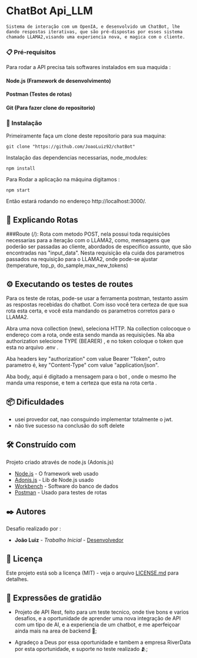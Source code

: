 # ChatBot Api_LLM
    Sistema de interação com um OpenIA, e desenvolvido um ChatBot, lhe dando respostas iterativas, que são pré-dispostas por esses sistema chamado LLAMA2,visando uma experiencia nova, e magica com o cliente.


### 📋 Pré-requisitos

Para rodar a API precisa tais softwares instalados em sua maquida :
  #### Node.js (Framework de desenvolvimento)
  #### Postman (Testes de rotas)
  #### Git (Para fazer clone do repositorio)

### 🔧 Instalação

Primeiramente faça um clone deste repositorio para sua maquina:

```
git clone "https://github.com/JoaoLuiz92/chatBot"

```

Instalação das dependencias necessarias, node_modules:


```
npm install

```
Para Rodar a aplicação na máquina digitamos :

```
npm start

```

Então estará rodando no endereço http://localhost:3000/.


## 🔩 Explicando Rotas

###Route (/):
    Rota com metodo POST, nela possui toda requisições necessarias para a iteração com o LLAMA2, como, mensagens que poderão ser passadas ao cliente, abordados de especifico assunto, que são encontradas nas "input_data". 
    Nesta requisição ela cuida dos parametros passados na requisição para o LLAMA2, onde pode-se ajustar (temperature, top_p, do_sample,max_new_tokens)


## ⚙️ Executando os testes de routes

Para os teste de rotas, pode-se usar a ferramenta postman, testanto assim as respostas recebidas do chatbot. 
Com isso você tera certeza de que sua rota esta certa, e você esta mandando os parametros corretos para o LLAMA2.

Abra uma nova collection (new), seleciona HTTP.
Na collection colocoque o endereço com a rota, onde esta sendo manda as requisições. Na aba authorization selecione TYPE (BEARER) , e no token coloque o token que esta no arquivo .env . 

Aba headers key "authorization" com value Bearer "Token", outro parametro é, key "Content-Type" com value "application/json".

Aba body,  aqui é digitado a mensagem para o bot , onde o mesmo lhe manda uma response, e tem a certeza que esta na rota certa .


## 📦 Dificuldades

 - usei provedor oat, nao consguindo implementar totalmente o jwt.
 - não tive sucesso na conclusão do soft delete

## 🛠️ Construído com

Projeto criado através de node.js (Adonis.js)

* [Node.js](https://nodejs.org/docs/latest/api/) - O framework web usado
* [Adonis.js](https://docs.adonisjs.com/guides/introduction) - Lib de Node.js usado
* [Workbench](https://dev.mysql.com/doc/) - Software do banco de dados
* [Postman](https://learning.postman.com/docs/introduction/overview/) - Usado para testes de rotas

## ✒️ Autores

Desafio realizado por :

* **João Luiz** - *Trabalho Inicial* - [Desenvolvedor](https://github.com/JoaoLuiz92)

## 📄 Licença

Este projeto está sob a licença (MIT) - veja o arquivo [LICENSE.md](https://github.com/JoaoLuiz92/bechallenge/blob/main/LICENSE) para detalhes.

## 🎁 Expressões de gratidão

* Projeto de API Rest, feito para um teste tecnico, onde tive bons e varios desafios, 
e a oportunidade de aprender uma nova integração de API com um tipo de AI, e a experiencia de um chatbot, e me aperfeiçoar ainda mais na area de backend 📢;

* Agradeço a Deus por essa oportunidade e tambem a empresa RiverData por esta oportunidade, e suporte no teste realizado 🫂;

